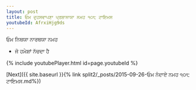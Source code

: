 ```yaml
---
layout: post
title: ਓਮ ਦੁਹਸਵਾਪਣਾ ਪ੍ਰਸ਼ਾਨਾਯਾ ਨਮਹ ੧੦੮ ਟਾਇਮਸ
youtubeId: AfrxiHjg9ds
---
```

 
 
 ਓਮ ਨਿਥਯਾ ਨਾਰਥਯਾ ਨਮਹ  
 
 -  ਜੋ ਹਮੇਸ਼ਾਂ ਨੱਚਦਾ ਹੈ 
 
  
 
  
 
 
 
 
 
 


{% include youtubePlayer.html id=page.youtubeId %}
 
[Next]({{ site.baseurl }}{% link  split2/_posts/2015-09-26-ਓਮ ਨੰਦਾਏ ਨਮਹ ੧੦੮ ਟਾਇਮਸ.md%})
 

